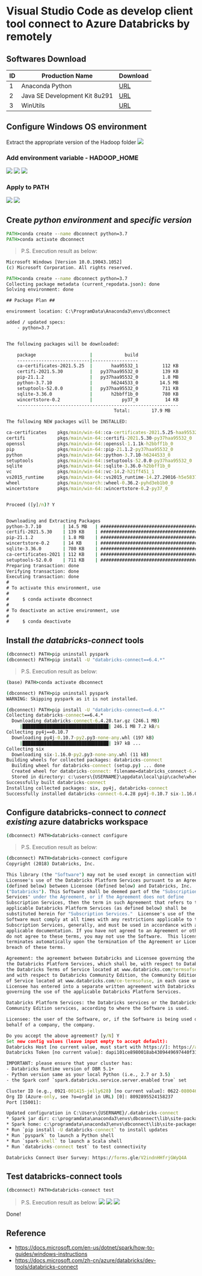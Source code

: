 # Visual Studio Code as develop client tool connect to Azure Databricks by remotely
## Softwares Download
| ID | Production Name | Download |
| --- | --- | --- |
| 1 | Anaconda Python | [URL](https://www.anaconda.com/products/individual) |
| 2 | Java SE Development Kit 8u291 | [URL](https://www.oracle.com/es/java/technologies/javase/javase-jdk8-downloads.html) |
| 3 | WinUtils | [URL](https://github.com/steveloughran/winutils) |

## Configure Windows OS environment
Extract the appropriate version of the Hadoop folder
![](./000-pictures/WinUtils.png)
### Add environment variable - HADOOP_HOME
![](./000-pictures/000-SystemEnvironmentVariables.png)
![](./000-pictures/001-SystemEnvironmentVariables.png)
![](./000-pictures/002-SystemEnvironmentVariables.png)
### Apply to PATH
![](.\000-pictures\004-SystemEnvironmentVariables.png)
![](.\000-pictures\003-SystemEnvironmentVariables.png)

## Create ***python environment*** and ***specific version***
```cmd
PATH>conda create --name dbconnect python=3.7
PATH>conda activate dbconnect
```
> P.S. Execution result as below:
```cmd
Microsoft Windows [Version 10.0.19043.1052]
(c) Microsoft Corporation. All rights reserved.

PATH>conda create --name dbconnect python=3.7
Collecting package metadata (current_repodata.json): done
Solving environment: done

## Package Plan ##

environment location: C:\ProgramData\Anaconda3\envs\dbconnect 

added / updated specs:
    - python=3.7


The following packages will be downloaded:

    package                    |            build
    ---------------------------|-----------------
    ca-certificates-2021.5.25  |       haa95532_1         112 KB
    certifi-2021.5.30          |   py37haa95532_0         139 KB
    pip-21.1.2                 |   py37haa95532_0         1.8 MB
    python-3.7.10              |       h6244533_0        14.5 MB
    setuptools-52.0.0          |   py37haa95532_0         711 KB
    sqlite-3.36.0              |       h2bbff1b_0         780 KB
    wincertstore-0.2           |           py37_0          14 KB
    ------------------------------------------------------------
                                        Total:        17.9 MB

The following NEW packages will be INSTALLED:

ca-certificates    pkgs/main/win-64::ca-certificates-2021.5.25-haa95532_1
certifi            pkgs/main/win-64::certifi-2021.5.30-py37haa95532_0
openssl            pkgs/main/win-64::openssl-1.1.1k-h2bbff1b_0
pip                pkgs/main/win-64::pip-21.1.2-py37haa95532_0
python             pkgs/main/win-64::python-3.7.10-h6244533_0
setuptools         pkgs/main/win-64::setuptools-52.0.0-py37haa95532_0
sqlite             pkgs/main/win-64::sqlite-3.36.0-h2bbff1b_0
vc                 pkgs/main/win-64::vc-14.2-h21ff451_1
vs2015_runtime     pkgs/main/win-64::vs2015_runtime-14.27.29016-h5e58377_2
wheel              pkgs/main/noarch::wheel-0.36.2-pyhd3eb1b0_0
wincertstore       pkgs/main/win-64::wincertstore-0.2-py37_0


Proceed ([y]/n)? Y


Downloading and Extracting Packages
python-3.7.10        | 14.5 MB   | ################################################################################################################ | 100% 
certifi-2021.5.30    | 139 KB    | ################################################################################################################ | 100%  
pip-21.1.2           | 1.8 MB    | ################################################################################################################ | 100%  
wincertstore-0.2     | 14 KB     | ################################################################################################################ | 100%  
sqlite-3.36.0        | 780 KB    | ################################################################################################################ | 100%  
ca-certificates-2021 | 112 KB    | ################################################################################################################ | 100%  
setuptools-52.0.0    | 711 KB    | ################################################################################################################ | 100%  
Preparing transaction: done
Verifying transaction: done
Executing transaction: done
#
# To activate this environment, use
#
#     $ conda activate dbconnect
#
# To deactivate an active environment, use
#
#     $ conda deactivate
```

## Install ***the databricks-connect*** tools
```cmd
(dbconnect) PATH>pip uninstall pyspark
(dbconnect) PATH>pip install -U "databricks-connect==6.4.*"
```

> P.S. Execution result as below:
```cmd
(base) PATH>conda activate dbconnect

(dbconnect) PATH>pip uninstall pyspark
WARNING: Skipping pyspark as it is not installed.

(dbconnect) PATH>pip install -U "databricks-connect==6.4.*"
Collecting databricks-connect==6.4.*
  Downloading databricks-connect-6.4.28.tar.gz (246.1 MB)
     |████████████████████████████████| 246.1 MB 7.2 kB/s
Collecting py4j==0.10.7
  Downloading py4j-0.10.7-py2.py3-none-any.whl (197 kB)
     |████████████████████████████████| 197 kB ...
Collecting six
  Downloading six-1.16.0-py2.py3-none-any.whl (11 kB)
Building wheels for collected packages: databricks-connect
  Building wheel for databricks-connect (setup.py) ... done
  Created wheel for databricks-connect: filename=databricks_connect-6.4.28-py2.py3-none-any.whl size=246650709 sha256=9bc7f00efb14f63a43e5d026a4f9b1e672d5b1ee0f13916690067c595052bf44
  Stored in directory: c:\users\{USERNAME}\appdata\local\pip\cache\wheels\71\1f\a9\f0aef5ec3edc62974448dae33a8ac996f7c2142ce1f813eb1c
Successfully built databricks-connect
Installing collected packages: six, py4j, databricks-connect
Successfully installed databricks-connect-6.4.28 py4j-0.10.7 six-1.16.0
```
## Configure databricks-connect to ***connect existing*** azure databricks workspace
```cmd
(dbconnect) PATH>databricks-connect configure
```
> P.S. Execution result as below:
```cmd
(dbconnect) PATH>databricks-connect configure
Copyright (2018) Databricks, Inc.

This library (the "Software") may not be used except in connection with the
Licensee's use of the Databricks Platform Services pursuant to an Agreement
(defined below) between Licensee (defined below) and Databricks, Inc.      
("Databricks"). This Software shall be deemed part of the "Subscription    
Services" under the Agreement, or if the Agreement does not define
Subscription Services, then the term in such Agreement that refers to the  
applicable Databricks Platform Services (as defined below) shall be        
substituted herein for "Subscription Services."  Licensee's use of the     
Software must comply at all times with any restrictions applicable to the  
Subscription Services, generally, and must be used in accordance with any
applicable documentation. If you have not agreed to an Agreement or otherwise
do not agree to these terms, you may not use the Software.  This license
terminates automatically upon the termination of the Agreement or Licensee's
breach of these terms.

Agreement: the agreement between Databricks and Licensee governing the use of
the Databricks Platform Services, which shall be, with respect to Databricks,
the Databricks Terms of Service located at www.databricks.com/termsofservice,
and with respect to Databricks Community Edition, the Community Edition Terms
of Service located at www.databricks.com/ce-termsofuse, in each case unless
Licensee has entered into a separate written agreement with Databricks
governing the use of the applicable Databricks Platform Services.

Databricks Platform Services: the Databricks services or the Databricks
Community Edition services, according to where the Software is used.

Licensee: the user of the Software, or, if the Software is being used on
behalf of a company, the company.

Do you accept the above agreement? [y/N] Y
Set new config values (leave input empty to accept default):
Databricks Host [no current value, must start with https://]: https://adb-8092895524158237.1.databricks.azure.cn/
Databricks Token [no current value]: dapi101ce8980018ab4309449697440f316c

IMPORTANT: please ensure that your cluster has:
- Databricks Runtime version of DBR 5.1+
- Python version same as your local Python (i.e., 2.7 or 3.5)
- the Spark conf `spark.databricks.service.server.enabled true` set

Cluster ID (e.g., 0921-001415-jelly628) [no current value]: 0622-080046-bogs604
Org ID (Azure-only, see ?o=orgId in URL) [0]: 8092895524158237
Port [15001]: 

Updated configuration in C:\Users\{USERNAME}/.databricks-connect
* Spark jar dir: c:\programdata\anaconda3\envs\dbconnect\lib\site-packages\pyspark\jars
* Spark home: c:\programdata\anaconda3\envs\dbconnect\lib\site-packages\pyspark
* Run `pip install -U databricks-connect` to install updates
* Run `pyspark` to launch a Python shell
* Run `spark-shell` to launch a Scala shell
* Run `databricks-connect test` to test connectivity

Databricks Connect User Survey: https://forms.gle/V2indnHHfrjGWyQ4A
```

## Test databricks-connect tools
```cmd
(dbconnect) PATH>databricks-connect test
```
> P.S. Execution result as below:
![](.\000-pictures\005-Result.png)
![](.\000-pictures\006-Result.png)
![](.\000-pictures\007-Result.png)

Done!

## Reference
* https://docs.microsoft.com/en-us/dotnet/spark/how-to-guides/windows-instructions
* https://docs.microsoft.com/zh-cn/azure/databricks/dev-tools/databricks-connect